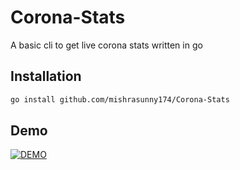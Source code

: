 # Corona-Stats
A basic cli to get live corona stats written in go

## Installation

```bash
go install github.com/mishrasunny174/Corona-Stats
```

## Demo

[![DEMO](https://asciinema.org/a/324627.svg)](https://asciinema.org/a/324627)